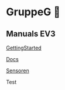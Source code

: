 # GruppeG :robot:

## Manuals EV3
[GettingStarted](https://education.lego.com/v3/assets/blt293eea581807678a/bltb470b9ea6e38f8d4/5f8802fc4376310c19e33714/getting-started-with-micropython-v2_enus.pdf)

[Docs](https://pybricks.com/ev3-micropython/)

[Sensoren](http://www.legoengineering.com/ev3-sensors/)



Test